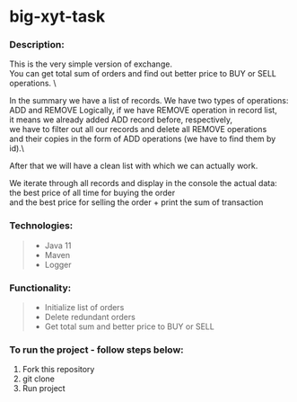 # big-xyt-task
### Description:
This is the very simple version of exchange. \
You can get total sum of orders and find out better price to BUY or SELL operations. \

In the summary we have a list of records. We have two types of operations: \
ADD and REMOVE Logically, if we have REMOVE operation in record list, \
it means we already added ADD record before, respectively, \
we have to filter out all our records and delete all REMOVE operations \
and their copies in the form of ADD operations (we have to find them by id).\

After that we will have a clean list with which we can actually work.

We iterate through all records and display in the console the actual data: \
the best price of all time for buying the order \
and the best price for selling the order + print the sum of transaction

### Technologies: 
> - Java 11
> - Maven
> - Logger

### Functionality:
> - Initialize list of orders
> - Delete redundant orders
> - Get total sum and better price to BUY or SELL

### To run the project - follow steps below:
1. Fork this repository
2. git clone <your link>
3. Run project